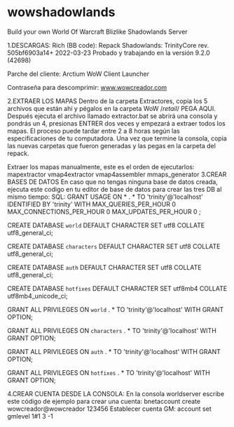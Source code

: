 # wowshadowlands
Build your own World Of Warcraft Blizlike Shadowlands Server




1.DESCARGAS:
Rich (BB code):
Repack Shadowlands: TrinityCore rev. 505bf6903a14+ 2022-03-23 Probado y trabajando en la versión 9.2.0 (42698)

Parche del cliente: Arctium WoW Client Launcher

Contraseña para descomprimir: www.wowcreador.com

2.EXTRAER LOS MAPAS
Dentro de la carpeta Extractores, copia los 5 archivos que están ahí y pégalos en la carpeta WoW /_retail_/ PEGA AQUI. Después ejecuta el archivo llamado extractor.bat se abrirá una consola y pondrás un 4, presionas ENTRER dos veces y empezará a extraer todos los mapas. El proceso puede tardar entre 2 a 8 horas según las especificaciones de tu computadora. Una vez que termine la consola, copia las nuevas carpetas que fueron generadas y las pegas en la carpeta del repack.

Extraer los mapas manualmente, este es el orden de ejecutarlos:
mapextractor
vmap4extractor
vmap4assembler
mmaps_generator
3.CREAR BASES DE DATOS
En caso que no tengas ninguna base de datos creada, ejecuta este codigo en tu editor de base de datos para crear las tres DB al mismo tiempo:
SQL:
GRANT USAGE ON * . * TO 'trinity'@'localhost' IDENTIFIED BY 'trinity' WITH MAX_QUERIES_PER_HOUR 0 MAX_CONNECTIONS_PER_HOUR 0 MAX_UPDATES_PER_HOUR 0 ;

CREATE DATABASE `world` DEFAULT CHARACTER SET utf8 COLLATE utf8_general_ci;

CREATE DATABASE `characters` DEFAULT CHARACTER SET utf8 COLLATE utf8_general_ci;

CREATE DATABASE `auth` DEFAULT CHARACTER SET utf8 COLLATE utf8_general_ci;

CREATE DATABASE `hotfixes` DEFAULT CHARACTER SET utf8mb4 COLLATE utf8mb4_unicode_ci;

GRANT ALL PRIVILEGES ON `world` . * TO 'trinity'@'localhost' WITH GRANT OPTION;

GRANT ALL PRIVILEGES ON `characters` . * TO 'trinity'@'localhost' WITH GRANT OPTION;

GRANT ALL PRIVILEGES ON `auth` . * TO 'trinity'@'localhost' WITH GRANT OPTION;

GRANT ALL PRIVILEGES ON `hotfixes` . * TO 'trinity'@'localhost' WITH GRANT OPTION;


4.CREAR CUENTA DESDE LA CONSOLA:
En la consola worldserver escribe este código de ejemplo para crear una cuenta: bnetaccount create wowcreador@wowcreador 123456
Establecer cuenta GM: account set gmlevel 1#1 3 -1
